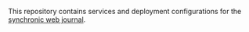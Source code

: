 This repository contains services and deployment configurations for the [synchronic web journal](https://github.com/sandialabs/sync-journal).
